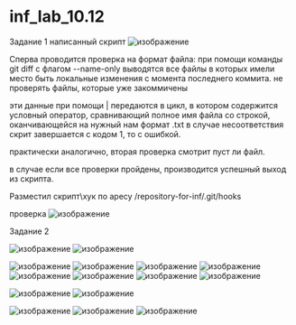 # inf_lab_10.12


Задание 1
написанный скрипт 
![изображение](https://github.com/user-attachments/assets/eb1aad9f-4d81-4ca2-8485-f770fe50399a)


Сперва проводится проверка на формат файла:
при помощи команды git diff с флагом --name-only выводятся все файлы в которых имели место быть локальные изменения с момента последнего коммита.
 не проверять файлы, которые уже закоммичены
 
эти данные при помощи |  передаются в цикл, в котором содержится условный оператор, сравнивающий полное имя файла со строкой, оканчивающейся на нужный нам формат .txt
в случае несоответствия скрит завершается с кодом 1, то с ошибкой.

практически аналогично, вторая проверка смотрит пуст ли файл.

в случае если все проверки пройдены, производится успешный выход из скрипта.

Разместил скрипт\хук по аресу /repository-for-inf/.git/hooks 

проверка 
![изображение](https://github.com/user-attachments/assets/a9c1eac5-fecc-4845-bd25-66dae3af56ae)


Задание 2

![изображение](https://github.com/user-attachments/assets/c1906ac9-d432-4545-aff7-7dd82e0a406b)
![изображение](https://github.com/user-attachments/assets/e78688bc-92fb-46fe-9e37-43fa6ef7a5f3)

![изображение](https://github.com/user-attachments/assets/14a64d22-4940-493f-a018-2bf9ca176831)
![изображение](https://github.com/user-attachments/assets/7e015a83-0c1b-4f55-ac3d-329b87b50692)
   ![изображение](https://github.com/user-attachments/assets/f71ba491-d846-40f5-878d-69d638411c1a)
   ![изображение](https://github.com/user-attachments/assets/8284c2ca-56d0-4a38-9fb5-fecc0f62875f)
![изображение](https://github.com/user-attachments/assets/4859a448-6aab-4699-8e9e-41058a327a17)
![изображение](https://github.com/user-attachments/assets/25986582-b066-41d9-b358-1c48b9e55e4f)
![изображение](https://github.com/user-attachments/assets/7a125988-6cc8-411f-ac4f-b297cc5fa627)
![изображение](https://github.com/user-attachments/assets/1bc96190-1241-4974-b4bd-8f0563e37fd2)

![изображение](https://github.com/user-attachments/assets/c39ccffb-eee4-4fce-8b0e-7e56efd52c4d)
![изображение](https://github.com/user-attachments/assets/87d24539-f54e-41e1-b7ab-919ce818d916)

![изображение](https://github.com/user-attachments/assets/052fbf62-6a14-401f-8024-b26cf8b225b4)
![изображение](https://github.com/user-attachments/assets/eaa48192-f921-43f1-9eb2-0724d6cd912f)
![изображение](https://github.com/user-attachments/assets/33e4a654-719a-4bcd-8504-0818fd5d2147)



